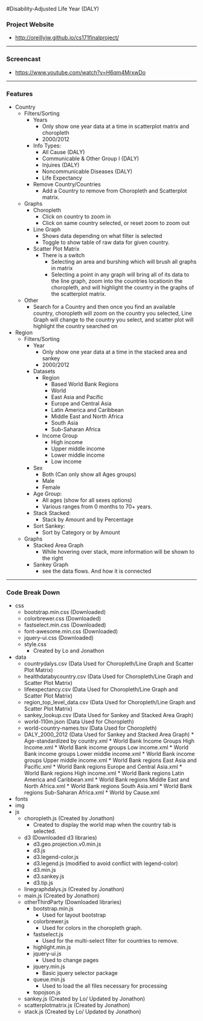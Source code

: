 #Disability-Adjusted Life Year (DALY)

### Project Website
* http://oreillyjw.github.io/cs171finalproject/

---
### Screencast
* https://www.youtube.com/watch?v=H6qm4MrxwDo

---
### Features

* Country 
    * Filters/Sorting
        * Years
            * Only show one year data at a time in scatterplot matrix and choropleth
            * 2000/2012
        * Info Types:
            * All Cause (DALY)
            * Communicable & Other Group I (DALY)
            * Injuires (DALY)
            * Noncommunicable Diseases (DALY)
            * Life Expectancy 
        * Remove Country/Countries
            * Add a Country to remove from Choropleth and Scatterplot matrix.
    * Graphs
        * Choropleth
            * Click on country to zoom in
            * Click on same country selected, or reset zoom to zoom out
        * Line Graph
            * Shows data depending on what filter is selected 
            * Toggle to show table of raw data for given country.
        * Scatter Plot Matrix  
            * There is a switch
                * Selecting an area and burshing which will brush all graphs in matrix
                * Selecting a point in any graph will bring all of its data to the line graph, zoom into the countries locationin the choropleth,
                 and will highlight the country in the graphs of the scatterplot matrix.
    * Other
        * Search for a Country and then once you find an available country, choropleth will zoom on the country you selected, 
        Line Graph will change to the country you select, and scatter plot will highlight the country searched on
* Region
    * Filters/Sorting
        * Year
            * Only show one year data at a time in the stacked area and sankey
            * 2000/2012   
        * Datasets
            * Region
                * Based World Bank Regions
                * World
                * East Asia and Pacific
                * Europe and Central Asia
                * Latin America and Caribbean
                * Middle East and North Africa
                * South Asia
                * Sub-Saharan Africa
            * Income Group
                * High income
                * Upper middle income
                * Lower middle income
                * Low income
        * Sex
            * Both (Can only show all Ages groups) 
            * Male
            * Female
        * Age Group:
            * All ages (show for all sexes options)
            * Various ranges from 0 months to 70+ years.
        * Stack Stacked:
            * Stack by Amount and by Percentage  
        * Sort Sankey:
            * Sort by Category or by Amount
    * Graphs
        * Stacked Area Graph
            * While hovering over stack, more information will be shown to the right
        * Sankey Graph
            * see the data flows. And how it is connected
---------------------------------------------------------
### Code Break Down

* css
    * bootstrap.min.css (Downloaded)
    * colorbrewer.css (Downloaded)
    * fastselect.min.css (Downloaded)
    * font-awesome.min.css (Downloaded)
    * jquery-ui.css (Downloaded)
    * style.css
        * Created by Lo and Jonathon 
* data
    * countrydalys.csv (Data Used for Choropleth/Line Graph and Scatter Plot Matrix)
    * healthdatabycountry.csv (Data Used for Choropleth/Line Graph and Scatter Plot Matrix)
    * lifeexpectancy.csv (Data Used for Choropleth/Line Graph and Scatter Plot Matrix)
    * region_top_level_data.csv (Data Used for Choropleth/Line Graph and Scatter Plot Matrix)
    * sankey_lookup.csv (Data Used for Sankey and Stacked Area Graph)
    * world-110m.json (Data Used for Choropleth)
    * world-country-names.tsv (Data Used for Choropleth)
    * DALY_2000_2012 (Data Used for Sankey and Stacked Area Graph)
          * Age-standardized by country.xml
          * World Bank Income Groups High Income.xml
          * World Bank income groups Low income.xml
          * World Bank income groups Lower middle income.xml
          * World Bank income groups Upper middle income.xml
          * World Bank regions East Asia and Pacific.xml
          * World Bank regions Europe and Central Asia.xml
          * World Bank regions High income.xml
          * World Bank regions Latin America and Caribbean.xml
          * World Bank regions Middle East and North Africa.xml
          * World Bank regions South Asia.xml
          * World Bank regions Sub-Saharan Africa.xml
          * World by Cause.xml
* fonts
* img
* js
    * choropleth.js (Created by Jonathon)
        * Created to display the world map when the country tab is selected. 
    * d3 (Downloaded d3 libraries)
        * d3.geo.projection.v0.min.js
        * d3.js
        * d3.legend-color.js
        * d3.legend.js (modified to avoid conflict with legend-color)
        * d3.min.js
        * d3.sankey.js
        * d3.tip.js
    * linegraphdalys.js (Created by Jonathon)
    * main.js (Created by Jonathon)
    * otherThirdParty (Downloaded libraries)
        * bootstrap.min.js
            * Used for layout bootstrap
        * colorbrewer.js
            * Used for colors in the choropleth graph. 
        * fastselect.js
            * Used for the multi-select filter for countries to remove. 
        * highlight.min.js
        * jquery-ui.js
            * Used to change pages
        * jquery.min.js
            * Basic jquery selector package
        * queue.min.js
            * Used to load the all files necessary for processing
        * topojson.js
    * sankey.js (Created by Lo/ Updated by Jonathon)
    * scatterplotmatrix.js (Created by Jonathon)
    * stack.js (Created by Lo/ Updated by Jonathon)
